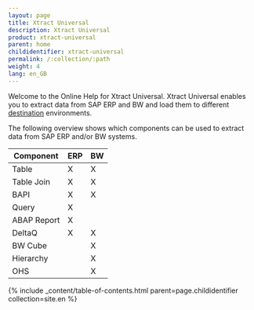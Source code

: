 ```yaml
---
layout: page
title: Xtract Universal
description: Xtract Universal
product: xtract-universal
parent: home
childidentifier: xtract-universal
permalink: /:collection/:path
weight: 4
lang: en_GB
---
```


Welcome to the Online Help for Xtract Universal. 
Xtract Universal enables you to extract data from SAP ERP and BW and load them to different [destination](./xtract-universal-/xu-destinations/) environments. 

The following overview shows which components can be used to extract data from SAP ERP and/or BW systems. 

| Component   | ERP | BW |
|-------------|-----|----|
| Table       | X   | X  |
| Table Join  | X   | X  |
| BAPI        | X   | X  |
| Query       | X   |    |
| ABAP Report | X   |    |
| DeltaQ      | X   | X  |
| BW Cube     |     | X  |
| Hierarchy   |     | X  |
| OHS         |     | X  |

{% include _content/table-of-contents.html parent=page.childidentifier collection=site.en %}
